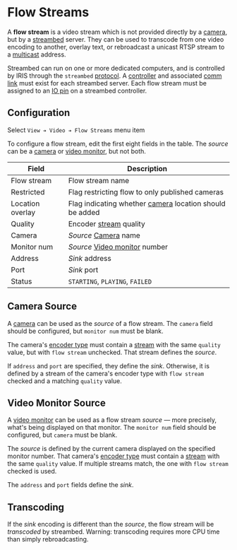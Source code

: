 # Flow Streams

A **flow stream** is a video stream which is not provided directly by a
[camera], but by a [streambed] server.  They can be used to transcode from one
video encoding to another, overlay text, or rebroadcast a unicast RTSP stream to
a [multicast] address.

Streambed can run on one or more dedicated computers, and is controlled by IRIS
through the `streambed` [protocol].  A [controller] and associated [comm link]
must exist for each streambed server.  Each flow stream must be assigned to an
[IO pin] on a streambed controller.

## Configuration

Select `View ➔ Video ➔ Flow Streams` menu item

To configure a flow stream, edit the first eight fields in the table.  The
_source_ can be a [camera] or [video monitor], but not both.

Field            | Description
-----------------|----------------------------------------------------------
Flow stream      | Flow stream name
Restricted       | Flag restricting flow to only published cameras
Location overlay | Flag indicating whether [camera] location should be added
Quality          | Encoder [stream] quality
Camera           | _Source_ [Camera] name
Monitor num      | _Source_ [Video monitor] number
Address          | _Sink_ address
Port             | _Sink_ port
Status           | `STARTING`, `PLAYING`, `FAILED`

## Camera Source

A [camera] can be used as the _source_ of a flow stream.  The `camera` field
should be configured, but `monitor num` must be blank.

The camera's [encoder type] must contain a [stream] with the same `quality`
value, but with `flow stream` unchecked.  That stream defines the _source_.

If `address` and `port` are specified, they define the _sink_.  Otherwise, it is
defined by a stream of the camera's encoder type with `flow stream` checked and
a matching `quality` value.

## Video Monitor Source

A [video monitor] can be used as a flow stream _source_ — more precisely, what's
being displayed on that monitor.  The `monitor num` field should be configured,
but `camera` must be blank.

The _source_ is defined by the current camera displayed on the specified monitor
number.  That camera's [encoder type] must contain a [stream] with the same
`quality` value.  If multiple streams match, the one with `flow stream` checked
is used.

The `address` and `port` fields define the _sink_.

## Transcoding

If the _sink_ encoding is different than the _source_, the flow stream will be
_transcoded_ by streambed.  Warning: transcoding requires more CPU time than
simply rebroadcasting.


[camera]: cameras.html
[comm link]: comm_links.html
[controller]: controllers.html
[encoder type]: cameras.html#encoder-types
[IO pin]: controllers.html#io-pins
[multicast]: https://en.wikipedia.org/wiki/Multicast_address
[protocol]: comm_links.html#protocols
[stream]: cameras.html#streams
[streambed]: https://github.com/mnit-rtmc/streambed
[video monitor]: video.html
